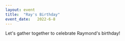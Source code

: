 ```yaml
---
layout: event
title:  "Ray's Birthday"
event_date:   2022-6-8
---
```


Let's gather together to celebrate Raymond's birthday!
